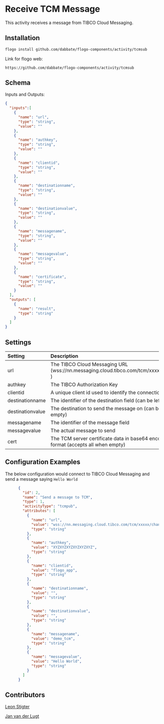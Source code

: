 
# Receive TCM Message
This activity receives a message from TIBCO Cloud Messaging.

## Installation

```bash
flogo install github.com/dabbate/flogo-components/activity/tcmsub
```
Link for flogo web:
```
https://github.com/dabbate/flogo-components/activity/tcmsub
```

## Schema
Inputs and Outputs:

```json
{
  "inputs":[
    {
      "name": "url",
      "type": "string",
      "value": ""
    },
    {
      "name": "authkey",
      "type": "string",
      "value": ""
    },
    {
      "name": "clientid",
      "type": "string",
      "value": ""
    },
    {
      "name": "destinationname",
      "type": "string",
      "value": ""
    },
    {
      "name": "destinationvalue",
      "type": "string",
      "value": ""
    },
    {
      "name": "messagename",
      "type": "string",
      "value": ""
    },
    {
      "name": "messagevalue",
      "type": "string",
      "value": ""
    },
    {
      "name": "certificate",
      "type": "string",
      "value": ""
    }
  ],
  "outputs": [
    {
      "name": "result",
      "type": "string"
    }
  ]
}
```
## Settings
| Setting          | Description    |
|:-----------------|:---------------|
| url              | The TIBCO Cloud Messaging URL (wss://nn.messaging.cloud.tibco.com/tcm/xxxxx/channel ) |         
| authkey         | The TIBCO Authorization Key |
| clientid         | A unique client id used to identify the connection to TCM |         
| destinationname  | The identifier of the destination field (can be left empty) |
| destinationvalue | The destination to send the message on (can be left empty) |
| messagename      | The identifier of the message field |
| messagevalue     | The actual message to send |
| cert             | The TCM server certificate data in base64 encoded PEM format (accepts all when empty) |

## Configuration Examples
The below configuration would connect to TIBCO Cloud Messaging and send a message saying `Hello World`
```json
      {
        "id": 2,
        "name": "Send a message to TCM",
        "type": 1,
        "activityType": "tcmpub",
        "attributes": [
          {
            "name": "url",
            "value": "wss://nn.messaging.cloud.tibco.com/tcm/xxxxx/channel",
            "type": "string"
          },
          {
            "name": "authkey",
            "value": "XYZXYZXYZXYZXYZXYZ",
            "type": "string"
          },
          {
            "name": "clientid",
            "value": "flogo_app",
            "type": "string"
          },
          {
            "name": "destinationname",
            "value": "",
            "type": "string"
          },
          {
            "name": "destinationvalue",
            "value": "",
            "type": "string"
          },
          {
            "name": "messagename",
            "value": "demo_tcm",
            "type": "string"
          },
          {
            "name": "messagevalue",
            "value": "Hello World",
            "type": "string"
          }
        ]
      }
```

## Contributors
[Leon Stigter](https://github.com/retgits)

[Jan van der Lugt](https://github.com/jvanderl)
